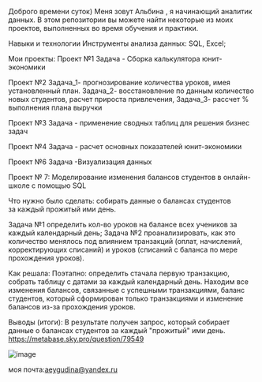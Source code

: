 Доброго времени суток) Меня зовут Альбина , я начинающий аналитик данных. В этом репозитории вы можете найти некоторые из моих проектов, выполненных во время обучения и практики.


Навыки и технологии
Инструменты анализа данных: SQL, Excel;

Мои проекты:
Проект №1 									Задача - Сборка калькулятора юнит-экономики

Проект №2 Задача_1- прогнозирование количества уроков, имея установленный план.
 	 Задача_2- восстановление по данным количество новых студентов, расчет прироста привлечения,
 	Задача_3- рассчет % выполнения плана выручки
 
Проект №3
  	Задача - применение сводных таблиц для решения бизнес задач
  
Проект №4
 							 Задача - расчет основных показателей юнит-экономики
  
Проект №6
 Задача -Визуализация данных



 
Проект № 7: Моделирование изменения балансов студентов в онлайн-школе с помощью SQL

Что нужно было сделать: собирать данные о балансах студентов за каждый прожитый ими день.

Задача №1 определить кол-во уроков на балансе всех учеников за каждый календарный день;
Задача №2 проанализировать, как это количество менялось под влиянием транзакций (оплат, начислений, корректирующих списаний) и уроков (списаний с баланса по мере прохождения уроков). 

Как решала: Поэтапно: определить стачала первую транзакцию, собрать таблицу с датами за каждый календарный день. Находим все изменения балансов, связанные с успешными транзакциями, баланс студентов, который сформирован только транзакциями и изменение балансов из-за прохождения уроков.

Выводы (итоги): В результате получен запрос, который собирает данные о балансах студентов за каждый "прожитый" ими день. https://metabase.sky.pro/question/79549

![image](https://github.com/AlyYgudina/AlyYgudina/assets/142535420/7a1fab84-5719-4c17-beb5-c33662d35a4c)






моя почта:aeygudina@yandex.ru
